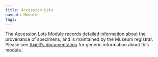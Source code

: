 ```yaml
---
title: Accession Lots
navcat: Modules
tags:
---
```

The Accession Lots Module records detailed information about the provenance of specimens, and is maintained by the Museum registrar. Please see [Axiell's documentation](http://help.emu.axiell.com/latest/en/Topics/EMu/Accession%20Lots%20module.htm) for generic information about this module.
